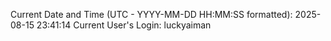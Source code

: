 Current Date and Time (UTC - YYYY-MM-DD HH:MM:SS formatted): 2025-08-15 23:41:14
Current User's Login: luckyaiman
